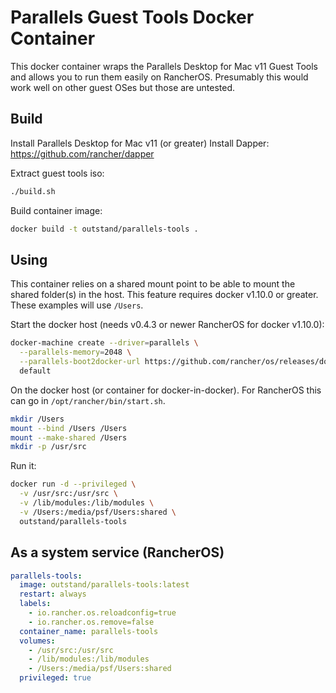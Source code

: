 # Parallels Guest Tools Docker Container

This docker container wraps the Parallels Desktop for Mac v11 Guest Tools and allows you to run them easily on RancherOS.  Presumably this would work well on other guest OSes but those are untested.

## Build

Install Parallels Desktop for Mac v11 (or greater)
Install Dapper: https://github.com/rancher/dapper

Extract guest tools iso:
```sh
./build.sh
```

Build container image:
```sh
docker build -t outstand/parallels-tools .
```

## Using

This container relies on a shared mount point to be able to mount the shared folder(s) in the host.  This feature requires docker v1.10.0 or greater. These examples will use `/Users`.

Start the docker host (needs v0.4.3 or newer RancherOS for docker v1.10.0):
```sh
docker-machine create --driver=parallels \
  --parallels-memory=2048 \
  --parallels-boot2docker-url https://github.com/rancher/os/releases/download/v0.4.3-rc3/rancheros.iso \
  default
```

On the docker host (or container for docker-in-docker). For RancherOS this can go in `/opt/rancher/bin/start.sh`.
```sh
mkdir /Users
mount --bind /Users /Users
mount --make-shared /Users
mkdir -p /usr/src
```

Run it:
```sh
docker run -d --privileged \
  -v /usr/src:/usr/src \
  -v /lib/modules:/lib/modules \
  -v /Users:/media/psf/Users:shared \
  outstand/parallels-tools
```

## As a system service (RancherOS)

```yaml
parallels-tools:
  image: outstand/parallels-tools:latest
  restart: always
  labels:
    - io.rancher.os.reloadconfig=true
    - io.rancher.os.remove=false
  container_name: parallels-tools
  volumes:
    - /usr/src:/usr/src
    - /lib/modules:/lib/modules
    - /Users:/media/psf/Users:shared
  privileged: true
```
